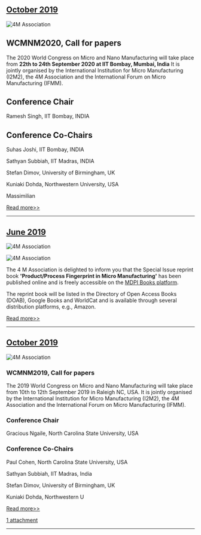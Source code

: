 ## [October 2019](/4m-association/bulletin/2019/october.html)

![4M Association](/4m-association/assets/images/4mbulletin168.png)

## WCMNM2020, Call for papers

The 2020 World Congress on Micro and Nano Manufacturing will take place from **22th to 24th September 2020 at IIT Bombay, Mumbai, India**
It is jointly organised by the International Institution for Micro Manufacturing (I2M2), the 4M Association and the International Forum on Micro Manufacturing (IFMM).

## Conference Chair

Ramesh Singh, IIT Bombay, INDIA

## Conference Co-Chairs

Suhas Joshi, IIT Bombay, INDIA

Sathyan Subbiah, IIT Madras, INDIA

Stefan Dimov, University of Birmingham, UK

Kuniaki Dohda, Northwestern University, USA

Massimilian


[Read more>>](/4m-association/bulletin/2019/october.html)


---


    
## [June 2019](/4m-association/bulletin/2019/june.html)
  
![4M Association](/4m-association/assets/images/4mbulletin168.png)

![4M Association](/4m-association/assets/images/ProductProcess_Fingerprint_in_Micro_Manufacturing_0.jpg)

The 4 M Association is delighted to inform you that the Special Issue reprint book **'Product/Process Fingerprint in Micro Manufacturing'** has been published online and is freely accessible on the [MDPI Books platform](http://www.mdpi.com/books/pdfview/book/1325).

The reprint book will be listed in the Directory of Open Access Books (DOAB), Google Books and WorldCat and is available through several distribution platforms, e.g., Amazon.

[Read more>>](/4m-association/bulletin/2019/june.html)


---


## [October 2019](/4m-association/bulletin/2019/october.html)

![4M Association]( /4m-association/assets/images/ProductProcess_Fingerprint_in_Micro_Manufacturing_0.jpg)

### WCMNM2019, Call for papers

The 2019 World Congress on Micro and Nano Manufacturing will take place from 10th to 12th September 2019 in Raleigh NC, USA.
It is jointly organised by the International Institution for Micro Manufacturing (I2M2), the 4M Association and the International Forum on Micro Manufacturing (IFMM).

### Conference Chair

Gracious Ngaile, North Carolina State University, USA

### Conference Co-Chairs

Paul Cohen, North Carolina State University, USA

Sathyan Subbiah, IIT Madras, India

Stefan Dimov, University of Birmingham, UK

Kuniaki Dohda, Northwestern U

[Read more>>](/4m-association/bulletin/2019/november.md)

[1 attachment](/4m-association/bulletin/2019/november.md#attachments)

--- 